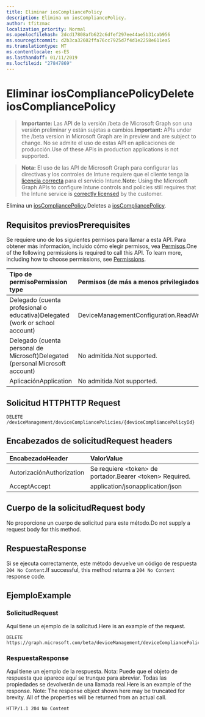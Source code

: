 ```yaml
---
title: Eliminar iosCompliancePolicy
description: Elimina un iosCompliancePolicy.
author: tfitzmac
localization_priority: Normal
ms.openlocfilehash: 2dcd17808afb622c6dfef297ee44ae5b31cab956
ms.sourcegitcommit: d2b3ca32602ffa76cc7925d7f4d1e2258e611ea5
ms.translationtype: MT
ms.contentlocale: es-ES
ms.lasthandoff: 01/11/2019
ms.locfileid: "27847869"
---
```

# <a name="delete-ioscompliancepolicy"></a><span data-ttu-id="d0c1e-103">Eliminar iosCompliancePolicy</span><span class="sxs-lookup"><span data-stu-id="d0c1e-103">Delete iosCompliancePolicy</span></span>

> <span data-ttu-id="d0c1e-104">**Importante:** Las API de la versión /beta de Microsoft Graph son una versión preliminar y están sujetas a cambios.</span><span class="sxs-lookup"><span data-stu-id="d0c1e-104">**Important:** APIs under the /beta version in Microsoft Graph are in preview and are subject to change.</span></span> <span data-ttu-id="d0c1e-105">No se admite el uso de estas API en aplicaciones de producción.</span><span class="sxs-lookup"><span data-stu-id="d0c1e-105">Use of these APIs in production applications is not supported.</span></span>

> <span data-ttu-id="d0c1e-106">**Nota:** El uso de las API de Microsoft Graph para configurar las directivas y los controles de Intune requiere que el cliente tenga la [licencia correcta](https://go.microsoft.com/fwlink/?linkid=839381) para el servicio Intune.</span><span class="sxs-lookup"><span data-stu-id="d0c1e-106">**Note:** Using the Microsoft Graph APIs to configure Intune controls and policies still requires that the Intune service is [correctly licensed](https://go.microsoft.com/fwlink/?linkid=839381) by the customer.</span></span>

<span data-ttu-id="d0c1e-107">Elimina un [iosCompliancePolicy](../resources/intune-deviceconfig-ioscompliancepolicy.md).</span><span class="sxs-lookup"><span data-stu-id="d0c1e-107">Deletes a [iosCompliancePolicy](../resources/intune-deviceconfig-ioscompliancepolicy.md).</span></span>
## <a name="prerequisites"></a><span data-ttu-id="d0c1e-108">Requisitos previos</span><span class="sxs-lookup"><span data-stu-id="d0c1e-108">Prerequisites</span></span>
<span data-ttu-id="d0c1e-p102">Se requiere uno de los siguientes permisos para llamar a esta API. Para obtener más información, incluido cómo elegir permisos, vea [Permisos](/graph/permissions-reference).</span><span class="sxs-lookup"><span data-stu-id="d0c1e-p102">One of the following permissions is required to call this API. To learn more, including how to choose permissions, see [Permissions](/graph/permissions-reference).</span></span>

|<span data-ttu-id="d0c1e-111">Tipo de permiso</span><span class="sxs-lookup"><span data-stu-id="d0c1e-111">Permission type</span></span>|<span data-ttu-id="d0c1e-112">Permisos (de más a menos privilegiados)</span><span class="sxs-lookup"><span data-stu-id="d0c1e-112">Permissions (from most to least privileged)</span></span>|
|:---|:---|
|<span data-ttu-id="d0c1e-113">Delegado (cuenta profesional o educativa)</span><span class="sxs-lookup"><span data-stu-id="d0c1e-113">Delegated (work or school account)</span></span>|<span data-ttu-id="d0c1e-114">DeviceManagementConfiguration.ReadWrite.All</span><span class="sxs-lookup"><span data-stu-id="d0c1e-114">DeviceManagementConfiguration.ReadWrite.All</span></span>|
|<span data-ttu-id="d0c1e-115">Delegado (cuenta personal de Microsoft)</span><span class="sxs-lookup"><span data-stu-id="d0c1e-115">Delegated (personal Microsoft account)</span></span>|<span data-ttu-id="d0c1e-116">No admitida.</span><span class="sxs-lookup"><span data-stu-id="d0c1e-116">Not supported.</span></span>|
|<span data-ttu-id="d0c1e-117">Aplicación</span><span class="sxs-lookup"><span data-stu-id="d0c1e-117">Application</span></span>|<span data-ttu-id="d0c1e-118">No admitida.</span><span class="sxs-lookup"><span data-stu-id="d0c1e-118">Not supported.</span></span>|

## <a name="http-request"></a><span data-ttu-id="d0c1e-119">Solicitud HTTP</span><span class="sxs-lookup"><span data-stu-id="d0c1e-119">HTTP Request</span></span>
<!-- {
  "blockType": "ignored"
}
-->
``` http
DELETE /deviceManagement/deviceCompliancePolicies/{deviceCompliancePolicyId}
```

## <a name="request-headers"></a><span data-ttu-id="d0c1e-120">Encabezados de solicitud</span><span class="sxs-lookup"><span data-stu-id="d0c1e-120">Request headers</span></span>
|<span data-ttu-id="d0c1e-121">Encabezado</span><span class="sxs-lookup"><span data-stu-id="d0c1e-121">Header</span></span>|<span data-ttu-id="d0c1e-122">Valor</span><span class="sxs-lookup"><span data-stu-id="d0c1e-122">Value</span></span>|
|:---|:---|
|<span data-ttu-id="d0c1e-123">Autorización</span><span class="sxs-lookup"><span data-stu-id="d0c1e-123">Authorization</span></span>|<span data-ttu-id="d0c1e-124">Se requiere &lt;token&gt; de portador.</span><span class="sxs-lookup"><span data-stu-id="d0c1e-124">Bearer &lt;token&gt; Required.</span></span>|
|<span data-ttu-id="d0c1e-125">Accept</span><span class="sxs-lookup"><span data-stu-id="d0c1e-125">Accept</span></span>|<span data-ttu-id="d0c1e-126">application/json</span><span class="sxs-lookup"><span data-stu-id="d0c1e-126">application/json</span></span>|

## <a name="request-body"></a><span data-ttu-id="d0c1e-127">Cuerpo de la solicitud</span><span class="sxs-lookup"><span data-stu-id="d0c1e-127">Request body</span></span>
<span data-ttu-id="d0c1e-128">No proporcione un cuerpo de solicitud para este método.</span><span class="sxs-lookup"><span data-stu-id="d0c1e-128">Do not supply a request body for this method.</span></span>

## <a name="response"></a><span data-ttu-id="d0c1e-129">Respuesta</span><span class="sxs-lookup"><span data-stu-id="d0c1e-129">Response</span></span>
<span data-ttu-id="d0c1e-130">Si se ejecuta correctamente, este método devuelve un código de respuesta `204 No Content`.</span><span class="sxs-lookup"><span data-stu-id="d0c1e-130">If successful, this method returns a `204 No Content` response code.</span></span>

## <a name="example"></a><span data-ttu-id="d0c1e-131">Ejemplo</span><span class="sxs-lookup"><span data-stu-id="d0c1e-131">Example</span></span>
### <a name="request"></a><span data-ttu-id="d0c1e-132">Solicitud</span><span class="sxs-lookup"><span data-stu-id="d0c1e-132">Request</span></span>
<span data-ttu-id="d0c1e-133">Aquí tiene un ejemplo de la solicitud.</span><span class="sxs-lookup"><span data-stu-id="d0c1e-133">Here is an example of the request.</span></span>
``` http
DELETE https://graph.microsoft.com/beta/deviceManagement/deviceCompliancePolicies/{deviceCompliancePolicyId}
```

### <a name="response"></a><span data-ttu-id="d0c1e-134">Respuesta</span><span class="sxs-lookup"><span data-stu-id="d0c1e-134">Response</span></span>
<span data-ttu-id="d0c1e-p103">Aquí tiene un ejemplo de la respuesta. Nota: Puede que el objeto de respuesta que aparece aquí se trunque para abreviar. Todas las propiedades se devolverán de una llamada real.</span><span class="sxs-lookup"><span data-stu-id="d0c1e-p103">Here is an example of the response. Note: The response object shown here may be truncated for brevity. All of the properties will be returned from an actual call.</span></span>
``` http
HTTP/1.1 204 No Content
```





